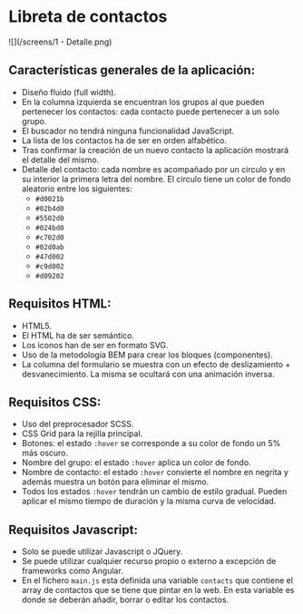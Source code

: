 # Libreta de contactos

![](/screens/1 - Detalle.png)

## Características generales de la aplicación:
- Diseño fluido (full width).
- En la columna izquierda se encuentran los grupos al que pueden pertenecer los contactos: cada contacto puede pertenecer a un solo grupo.
- El buscador no tendrá ninguna funcionalidad JavaScript.
- La lista de los contactos ha de ser en orden alfabético.
- Tras confirmar la creación de un nuevo contacto la aplicación mostrará el detalle del mismo.
- Detalle del contacto: cada nombre es acompañado por un circulo y en su interior la primera letra del nombre. El circulo tiene un color de fondo aleatorio entre los siguientes:
  - `#d0021b`
  - `#02b4d0`
  - `#5502d0`
  - `#024bd0`
  - `#c702d0`
  - `#02d0ab`
  - `#47d002`
  - `#c9d002`
  - `#d09202`

## Requisitos HTML:

- HTML5.
- El HTML ha de ser semántico.
- Los iconos han de ser en formato SVG.
- Uso de la metodología BEM para crear los bloques (componentes).
- La columna del formulario se muestra con un efecto de deslizamiento + desvanecimiento. La misma se ocultará con una animación inversa.

## Requisitos CSS:

- Uso del preprocesador SCSS.
- CSS Grid para la rejilla principal.
- Botones: el estado `:hover` se corresponde a su color de fondo un 5% más oscuro.
- Nombre del grupo: el estado `:hover` aplica un color de fondo.
- Nombre de contacto: el estado `:hover` convierte el nombre en negrita y además muestra un botón para eliminar el mismo.
- Todos los estados `:hover` tendrán un cambio de estilo gradual. Pueden aplicar el mismo tiempo de duración y la misma curva de velocidad.
  
## Requisitos Javascript:

- Solo se puede utilizar Javascript o JQuery.
- Se puede utilizar cualquier recurso propio o externo a excepción de frameworks como Angular.
- En el fichero `main.js` esta definida una variable `contacts` que contiene el array de contactos que se tiene que pintar en la web. En esta variable es donde se deberán añadir, borrar o editar los contactos.
 



#

